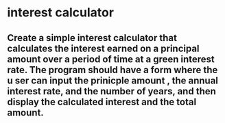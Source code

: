 # interest calculator

## Create a simple interest calculator that calculates the interest earned on a principal amount over a period of time at a green interest rate. The program should have a form where the u ser can input the prinicple amount , the annual interest rate, and the number of years, and then display the calculated interest and the total amount.